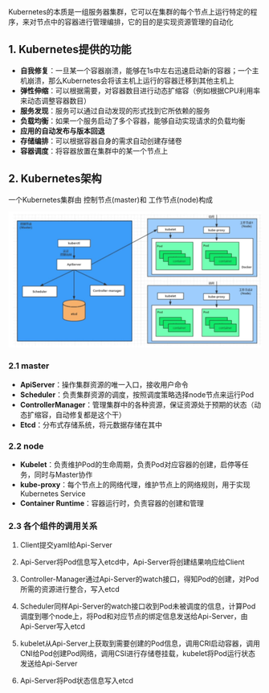 Kubernetes的本质是一组服务器集群，它可以在集群的每个节点上运行特定的程序，来对节点中的容器进行管理编排，它的目的是实现资源管理的自动化

## 1. Kubernetes提供的功能

* **自我修复**：一旦某一个容器崩溃，能够在1s中左右迅速启动新的容器；一个主机崩溃，那么Kubernetes会将该主机上运行的容器迁移到其他主机上
* **弹性伸缩**：可以根据需要，对容器数目进行动态扩缩容（例如根据CPU利用率来动态调整容器数目）
* **服务发现**：服务可以通过自动发现的形式找到它所依赖的服务
* **负载均衡**：如果一个服务启动了多个容器，能够自动实现请求的负载均衡
* **应用的自动发布与版本回退**
* **存储编排**：可以根据容器自身的需求自动创建存储卷
* **容器调度**：将容器放置在集群中的某一个节点上

## 2. Kubernetes架构

一个Kubernetes集群由 控制节点(master)和 工作节点(node)构成

![1](p/1.png)

### 2.1 master

* **ApiServer**：操作集群资源的唯一入口，接收用户命令
* **Scheduler**：负责集群资源的调度，按照调度策略选择node节点来运行Pod
* **ControllerManager**：管理集群中的各种资源，保证资源处于预期的状态（动态扩缩容，自动修复都是这个干）
* **Etcd**：分布式存储系统，将元数据存储在其中

### 2.2 node

* **Kubelet**：负责维护Pod的生命周期，负责Pod对应容器的创建，启停等任务，同时与Master协作
* **kube-proxy**：每个节点上的网络代理，维护节点上的网络规则，用于实现Kubernetes Service
* **Container Runtime**：容器运行时，负责容器的创建和管理

### 2.3 各个组件的调用关系

1. Client提交yaml给Api-Server

2. Api-Server将Pod信息写入etcd中，Api-Server将创建结果响应给Client

3. Controller-Manager通过Api-Server的watch接口，得知Pod的创建，对Pod所需的资源进行整合，写入etcd

4. Scheduler同样Api-Server的watch接口收到Pod未被调度的信息，计算Pod调度到哪个node上，将Pod和对应节点的绑定信息发送给Api-Server，由Api-Server写入etcd

5. kubelet从Api-Server上获取到需要创建的Pod信息，调用CRI启动容器，调用CNI给Pod创建Pod网络，调用CSI进行存储卷挂载，kubelet将Pod运行状态发送给Api-Server

6. Api-Server将Pod状态信息写入etcd

